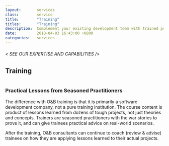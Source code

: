 ```yaml
---
layout:       services
class:        service
title:        "Training"
titles:       "Training"
description:  Complement your existing development team with trained professionals.
date:         2018-04-03 16:43:00 +0800
categories:   services
---
```


<div id="serviceContent3" class="section-content">
  <div class="section-title">
    <H6>
      &lt; SEE OUR EXPERTISE AND CAPABILITIES /&gt;
    </H6>
    <H2>Training</H2>
    <img class="bg" src="{{ "assets/images/title-services.png" | relative_url }}" alt="" />
  </div>
  <div class="row">
    <div class="col">
      <H3>Practical Lessons from Seasoned Practitioners</H3>
      <p>
        The difference with O&B training is that it is primarily a software development company, not a pure training institution. The course content is product of lessons learned from dozens of tough projects, not just theories and concepts. Trainers are seasoned practitioners with the war stories to prove it, and can give trainees practical advice on real-world scenarios.
      </p>
      <p>
        After the training, O&B consultants can continue to coach (review & advise) trainees on how they are applying lessons learned to their actual projects.
      </p>
    </div>
  </div>
</div>
